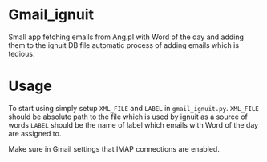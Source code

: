 Gmail_ignuit
============

Small app fetching emails from Ang.pl with Word of the day and adding them to the ignuit DB file automatic process of adding emails which is tedious.

Usage
===========

To start using simply setup `XML_FILE` and `LABEL` in `gmail_ignuit.py`.
`XML_FILE` should be absolute path to the file which is used by ignuit as a source of words
`LABEL` should be the name of label which emails with Word of the day are assigned to.

Make sure in Gmail settings that IMAP connections are enabled.

